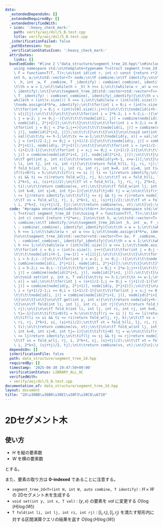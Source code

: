 ```yaml
---
data:
  _extendedDependsOn: []
  _extendedRequiredBy: []
  _extendedVerifiedWith:
  - icon: ':heavy_check_mark:'
    path: verify/aoj/dsl/5_B.test.cpp
    title: verify/aoj/dsl/5_B.test.cpp
  _isVerificationFailed: false
  _pathExtension: hpp
  _verificationStatusIcon: ':heavy_check_mark:'
  attributes:
    links: []
  bundledCode: "#line 2 \"data_structure/segment_tree_2d.hpp\"\n#include<bits/stdc++.h>\n\
    using namespace std;\n\ntemplate<typename T>struct segment_tree_2d {\n\tusing\
    \ F = function<T(T, T)>;\n\tint id(int r, int c) const {return r*2*w+c; }\n\n\t\
    int h, w;\n\tstd::vector<T> node;\n\tF combine;\n\tT identify;\n\n\tsegment_tree_2d(int\
    \ _h, int _w, F _combine, T _identify) : combine(_combine), identify(_identify){\n\
    \t\th = w = 1;\n\t\twhile(h < _h) h <<= 1;\n\t\twhile(w < _w) w <<= 1;\n\t\tnode.assign(4*h*w,\
    \ identify);\n\t}\n\n\tsegment_tree_2d(std::vector<std::vector<T>> &v, F _combine,\
    \ T _identify) : combine(_combine), identify(_identify){\n\t\th = w = 1;\n\t\t\
    while(h < (int)v.size()) h <<= 1;\n\t\twhile(w < (int)v[0].size()) w <<= 1;\n\t\
    \tnode.assign(4*h*w, identify);\n\t\tfor(int i = 0;i < (int)v.size(); i++){\n\t\
    \t\tfor(int j = 0;j < (int)v[0].size();j++){\n\t\t\t\tnode[id(i+h-1, j+w-1)] =\
    \ v[i][j];\n\t\t\t}\n\t\t}\n\t\tfor(int i = 2*h-2; i > h-2;i--){\n\t\t\tfor(int\
    \ j = w-2; j >= 0;j--){\n\t\t\t\tnode[id(i, j)] = combine(node[id(i, 2*j+1)],\
    \ node[id(i, 2*j+2)]);\n\t\t\t}\n\t\t}\n\t\tfor(int i = h-2;i >= 0;i--){\n\t\t\
    \tfor(int j = 0;j < 2*w-1;j++){\n\t\t\t\tnode[id(i, j)] = combine(node[id(2*i+1,\
    \ j)], node[id(2*i+2, j)]);\n\t\t\t}\n\t\t}\n\t}\n\n\tvoid set(int y, int x, T\
    \ val){\n\t\ty += h-1;\n\t\tx += w-1;\n\t\tnode[id(y, x)] = val;\n\n\t\tfor(int\
    \ j = (x+1)/2-1;j >= 0;j = (j+1)/2-1){\n\t\t\tnode[id(y, j)] = combine(node[id(y,\
    \ 2*j+1)], node[id(y, 2*j+2)]);\n\t\t}\n\n\t\tfor(int i = (y+1)/2-1;i >= 0;i =\
    \ (i+1)/2-1){\n\t\t\tfor(int j = x;j >= 0;j = (j+1)/2-1){\n\t\t\t\tnode[id(i,\
    \ j)] = combine(node[id(2*i+1, j)], node[id(2*i+2, j)]);\n\t\t\t}\n\t\t}\n\t}\n\
    \n\tT get(int y, int x){\n\t\treturn node[id(y+h-1, x+w-1)];\n\t}\n\n\tT fold(int\
    \ li, int lj, int ri, int rj){\n\t\treturn fold_h(li, lj, ri, rj);\n\t}\n\n\t\
    T fold_h(int li, int lj, int ri, int rj, int k=0, int si=0, int ti=-1){\n\t\t\
    if(ti<0)ti = h;\n\n\t\tif(ri <= si || ti <= li)return identify;\n\t\tif(li <=\
    \ si && ti <= ri)return fold_w(lj, rj, k);\n\t\tT vs = fold_h(li, lj, ri, rj,\
    \ 2*k+1, si, (si+ti)/2);\n\t\tT vt = fold_h(li, lj, ri, rj, 2*k+2, (si+ti)/2,\
    \ ti);\n\t\treturn combine(vs, vt);\n\t}\n\n\tT fold_w(int lj, int rj, int i,\
    \ int k=0, int sj=0, int tj=-1){\n\t\tif(tj<0) tj = w;\n\n\t\tif(rj <= sj || tj\
    \ <= lj)return identify;\n\t\tif(lj <= sj && tj <= rj)return node[id(i, k)];\n\
    \t\tT vs = fold_w(lj, rj, i, 2*k+1, sj, (sj+tj)/2);\n\t\tT vt = fold_w(lj, rj,\
    \ i, 2*k+2, (sj+tj)/2, tj);\n\t\treturn combine(vs, vt);\n\t}\n};\n\n"
  code: "#pragma once\n#include<bits/stdc++.h>\nusing namespace std;\n\ntemplate<typename\
    \ T>struct segment_tree_2d {\n\tusing F = function<T(T, T)>;\n\tint id(int r,\
    \ int c) const {return r*2*w+c; }\n\n\tint h, w;\n\tstd::vector<T> node;\n\tF\
    \ combine;\n\tT identify;\n\n\tsegment_tree_2d(int _h, int _w, F _combine, T _identify)\
    \ : combine(_combine), identify(_identify){\n\t\th = w = 1;\n\t\twhile(h < _h)\
    \ h <<= 1;\n\t\twhile(w < _w) w <<= 1;\n\t\tnode.assign(4*h*w, identify);\n\t\
    }\n\n\tsegment_tree_2d(std::vector<std::vector<T>> &v, F _combine, T _identify)\
    \ : combine(_combine), identify(_identify){\n\t\th = w = 1;\n\t\twhile(h < (int)v.size())\
    \ h <<= 1;\n\t\twhile(w < (int)v[0].size()) w <<= 1;\n\t\tnode.assign(4*h*w, identify);\n\
    \t\tfor(int i = 0;i < (int)v.size(); i++){\n\t\t\tfor(int j = 0;j < (int)v[0].size();j++){\n\
    \t\t\t\tnode[id(i+h-1, j+w-1)] = v[i][j];\n\t\t\t}\n\t\t}\n\t\tfor(int i = 2*h-2;\
    \ i > h-2;i--){\n\t\t\tfor(int j = w-2; j >= 0;j--){\n\t\t\t\tnode[id(i, j)] =\
    \ combine(node[id(i, 2*j+1)], node[id(i, 2*j+2)]);\n\t\t\t}\n\t\t}\n\t\tfor(int\
    \ i = h-2;i >= 0;i--){\n\t\t\tfor(int j = 0;j < 2*w-1;j++){\n\t\t\t\tnode[id(i,\
    \ j)] = combine(node[id(2*i+1, j)], node[id(2*i+2, j)]);\n\t\t\t}\n\t\t}\n\t}\n\
    \n\tvoid set(int y, int x, T val){\n\t\ty += h-1;\n\t\tx += w-1;\n\t\tnode[id(y,\
    \ x)] = val;\n\n\t\tfor(int j = (x+1)/2-1;j >= 0;j = (j+1)/2-1){\n\t\t\tnode[id(y,\
    \ j)] = combine(node[id(y, 2*j+1)], node[id(y, 2*j+2)]);\n\t\t}\n\n\t\tfor(int\
    \ i = (y+1)/2-1;i >= 0;i = (i+1)/2-1){\n\t\t\tfor(int j = x;j >= 0;j = (j+1)/2-1){\n\
    \t\t\t\tnode[id(i, j)] = combine(node[id(2*i+1, j)], node[id(2*i+2, j)]);\n\t\t\
    \t}\n\t\t}\n\t}\n\n\tT get(int y, int x){\n\t\treturn node[id(y+h-1, x+w-1)];\n\
    \t}\n\n\tT fold(int li, int lj, int ri, int rj){\n\t\treturn fold_h(li, lj, ri,\
    \ rj);\n\t}\n\n\tT fold_h(int li, int lj, int ri, int rj, int k=0, int si=0, int\
    \ ti=-1){\n\t\tif(ti<0)ti = h;\n\n\t\tif(ri <= si || ti <= li)return identify;\n\
    \t\tif(li <= si && ti <= ri)return fold_w(lj, rj, k);\n\t\tT vs = fold_h(li, lj,\
    \ ri, rj, 2*k+1, si, (si+ti)/2);\n\t\tT vt = fold_h(li, lj, ri, rj, 2*k+2, (si+ti)/2,\
    \ ti);\n\t\treturn combine(vs, vt);\n\t}\n\n\tT fold_w(int lj, int rj, int i,\
    \ int k=0, int sj=0, int tj=-1){\n\t\tif(tj<0) tj = w;\n\n\t\tif(rj <= sj || tj\
    \ <= lj)return identify;\n\t\tif(lj <= sj && tj <= rj)return node[id(i, k)];\n\
    \t\tT vs = fold_w(lj, rj, i, 2*k+1, sj, (sj+tj)/2);\n\t\tT vt = fold_w(lj, rj,\
    \ i, 2*k+2, (sj+tj)/2, tj);\n\t\treturn combine(vs, vt);\n\t}\n};\n\n"
  dependsOn: []
  isVerificationFile: false
  path: data_structure/segment_tree_2d.hpp
  requiredBy: []
  timestamp: '2025-06-30 19:47:50+09:00'
  verificationStatus: LIBRARY_ALL_AC
  verifiedWith:
  - verify/aoj/dsl/5_B.test.cpp
documentation_of: data_structure/segment_tree_2d.hpp
layout: document
title: "2D\u30BB\u30B0\u30E1\u30F3\u30C8\u6728"
---
```


# 2Dセグメント木

## 使い方

- $H$ を縦の要素数
- $W$ を横の要素数

とする。

また、要素の取り方は **0-indexed** であることに注意する。

- ``segment_tree_2d<T>(int H, int W, auto combine, T identify)`` : $H\times W$ の 2Dセグメント木を生成する
- ``void set(int y, int x, T val)`` : $(y, x)$ の要素を $val$ に変更する  $O(\log(H)\log(W))$
- ``T fold(int li, int lj, int ri, int rj)`` : $[l_i, r_i), [l_j, r_j)$ を満たす矩形内に対する区間演算クエリの結果を返す $O(\log(H)\log(W))$
